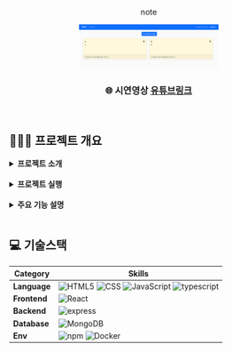 <!-- 제목 -->
<p align="center">
    note
</p>

<!-- 프로젝트 대표 이미지 -->
<div align="center">
    <img  style="width: 50%" src="../toys-images/note/메인 이미지1.png">
</div>

<!-- 홈페이지 링크 -->
<div align=center>
    <h3>
        🌐 시연영상
         <a href="https://www.youtube.com/watch?v=Wl9k9AdOlCM">유튜브링크</a>
    </h3>
</div>

<br>

## 👨🏻‍🏫 프로젝트 개요
<details>
	<summary><b> 프로젝트 소개</b></summary>
    <ul>
        <li>MognDB Object Id를 통한 개인노트서비스, 세션 인증, express 기반 REST API설계
        </li>
        <li>React, NodeJs, Express, MongoDB, TypeScript를 사용한 MERN 스택 앱 구축
        </li>
    </ul>
</details>

<br>

<details>
	<summary><b> 프로젝트 실행</b></summary>

 ```bash
 # prerequisites: npm, node, MongoDB(docker)
 # execution
 docker-compose up -d
 git clone https://github.com/mpqm/nodejs-service-note.git
 cd backend
 npm install
 npm start
 cd frontend
 npm install
 npm start
 ```

</details>

<br>

<details>
	<summary><b> 주요 기능 설명</b></summary>
    <ul>
        <b> User </b>
        <li>User별 MongoDB Obj ID를 통해 자신만의 NotePage를 가짐
        </li>
        <li>회원가입, 로그인/아웃, DB 저장 세션 인증 구현
        </li>
        <li>react-hook을 이용한 커스텀 유효성검증 로그인, 회원가입용 Form 객체 구현
        </li>
        <b> Note </b>
        <li>NOTE 삭제, 작성, 수정, 조회
        </li>
        <li>MongoDB Object Id를 통해 User ObectId를 기준으로 개인 식별
        </li>
        <li>react-bootstrap Modal을 이용한 Note 작성, 수정 컴포넌트 구현
        </li>
    </ul>
</details>

<br>

## 💻 기술스택

| **Category** |**Skills**| 
|-------------|---------|
|**Language**| ![HTML5](https://img.shields.io/badge/html-E34F26?style=for-the-badge&logo=html5&logoColor=white) ![CSS](https://img.shields.io/badge/css-1572B6?style=for-the-badge&logo=css3&logoColor=white) ![JavaScript](https://img.shields.io/badge/javascript-F7DF1E?style=for-the-badge&logo=javascript&logoColor=white) ![typescript](https://img.shields.io/badge/typescript-3178C6.svg?&style=for-the-badge&logo=typescript&logoColor=white) |
|**Frontend**| ![React](https://img.shields.io/badge/React.js-61DAFB.svg?&style=for-the-badge&logo=React&logoColor=white) 
|**Backend**| ![express](https://img.shields.io/badge/express-000000?style=for-the-badge&logo=express&logoColor=white)|
| **Database**| ![MongoDB](https://img.shields.io/badge/mongodb-47A248?style=for-the-badge&logo=mongodb&logoColor=white)|
| **Env**|![npm](https://img.shields.io/badge/npm-D24939?style=for-the-badge&logo=npm&logoColor=white) ![Docker](https://img.shields.io/badge/docker-2496ED?style=for-the-badge&logo=docker&logoColor=white) 
